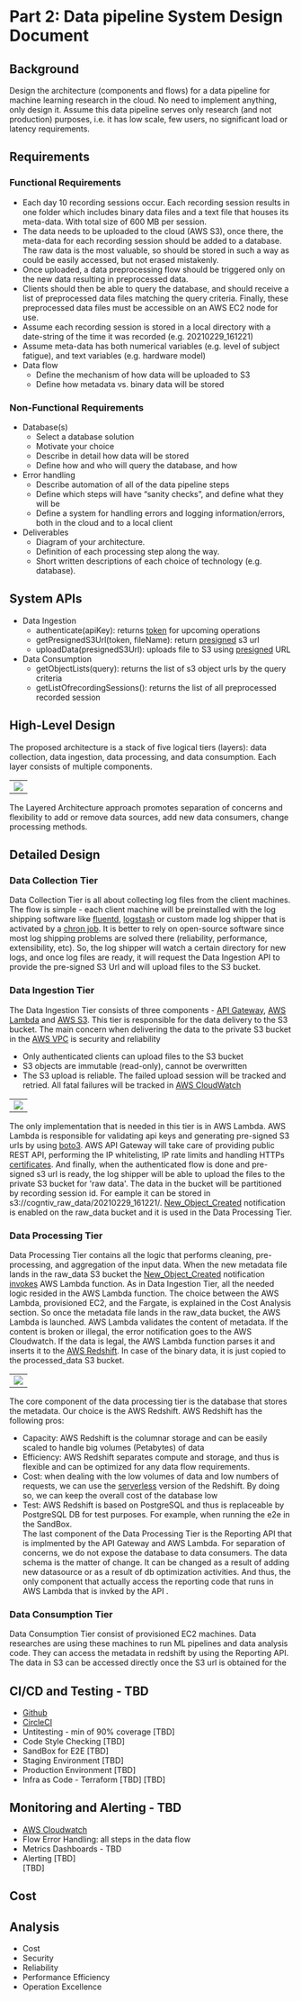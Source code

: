 # Part 2: Data pipeline System Design Document

## Background
Design the architecture (components and flows) for a data pipeline for machine learning research in the cloud. No need to implement anything, only design it. Assume this data pipeline serves only research (and not production) purposes, i.e. it has low scale, few users, no significant load or latency requirements.

## Requirements

### Functional Requirements
- Each day 10 recording sessions occur. Each recording session results in one folder which includes binary data files and a text file that houses its meta-data. With total size of 600 MB per session.
- The data needs to be uploaded to the cloud (AWS S3), once there, the meta-data for each recording session should
be added to a database. The raw data is the most valuable, so should be stored in such a way as could be easily
accessed, but not erased mistakenly.
- Once uploaded, a data preprocessing flow should be triggered only on the new data resulting in preprocessed data.
- Clients should then be able to query the database, and should receive a list of preprocessed data files matching the query criteria. Finally, these preprocessed data files must be accessible on an AWS EC2 node for use.
- Assume each recording session is stored in a local directory with a date-string of the time it was recorded (e.g.
20210229_161221)
- Assume meta-data has both numerical variables (e.g. level of subject fatigue), and text variables (e.g. hardware
model)
- Data flow
    - Define the mechanism of how data will be uploaded to S3
    - Define how metadata vs. binary data will be stored

### Non-Functional Requirements
- Database(s)
    - Select a database solution
    - Motivate your choice
    - Describe in detail how data will be stored
    - Define how and who will query the database, and how
- Error handling
    - Describe automation of all of the data pipeline steps
    - Define which steps will have “sanity checks”, and define what they will be
    - Define a system for handling errors and logging information/errors, both in the cloud and to a local client
- Deliverables
    - Diagram of your architecture.
    - Definition of each processing step along the way.
    - Short written descriptions of each choice of technology (e.g. database).

## System APIs
- Data Ingestion
  - authenticate(apiKey): returns [token](https://docs.aws.amazon.com/apigateway/latest/developerguide/http-api-jwt-authorizer.html) for upcoming operations  
  - getPresignedS3Url(token, fileName): return [presigned](https://docs.aws.amazon.com/AmazonS3/latest/userguide/using-presigned-url.html) s3 url 
  - uploadData(presignedS3Url): uploads file to S3 using [presigned](https://docs.aws.amazon.com/AmazonS3/latest/userguide/PresignedUrlUploadObject.html) URL
- Data Consumption
  - getObjectLists(query): returns the list of s3 object urls by the query criteria
  - getListOfrecordingSessions(): returns the list of all preprocessed recorded session

## High-Level Design
The proposed architecture is a stack of five logical tiers (layers): data collection, data ingestion, data processing, and data consumption. Each layer consists of multiple components.   

<table width="256px">
  <tr>
    <td><img src="./images/architecture.png" /></td>
  </tr>
</table>

The Layered Architecture approach promotes separation of concerns and flexibility to add or remove data sources, add new data consumers, change processing methods.


## Detailed Design 

### Data Collection Tier
Data Collection Tier is all about collecting log files from the client machines. The flow is simple - each client machine will be preinstalled with the log shipping software like [fluentd](https://www.fluentd.org/), [logstash](https://www.elastic.co/logstash/) or custom made log shipper that is activated by a [chron job](https://en.wikipedia.org/wiki/Cron). It is better to rely on open-source software since most log shipping problems are solved there (reliability, performance, extensibility, etc). So, the log shipper will watch a certain directory for new logs, and once log files are ready, it will request the Data Ingestion API to provide the pre-signed S3 Url and will upload files to the S3 bucket.

### Data Ingestion Tier
The Data Ingestion Tier consists of three components - [API Gateway](https://docs.aws.amazon.com/apigateway/latest/developerguide/welcome.html), [AWS Lambda](https://aws.amazon.com/lambda/) and [AWS S3](https://aws.amazon.com/s3/). This tier is responsible for the data delivery to the S3 bucket. The main concern when delivering the data to the private S3 bucket in the [AWS VPC](https://aws.amazon.com/vpc/) is security and reliability
- Only authenticated clients can upload files to the S3 bucket
- S3 objects are immutable (read-only), cannot be overwritten
- The S3 upload is reliable. The failed upload session will be tracked and retried. All fatal failures will be tracked in [AWS CloudWatch](https://aws.amazon.com/cloudwatch/)

<table width="256px">
  <tr>
    <td><img src="./images/data-ingest.png" /></td>
  </tr>
</table>

The only implementation that is needed in this tier is in AWS Lambda. AWS Lambda is responsible for validating api keys and generating pre-signed S3 urls by using [boto3](https://boto3.amazonaws.com/v1/documentation/api/latest/guide/s3-presigned-urls.html). AWS API Gateway will take care of providing public REST API, performing the IP whitelisting, IP rate limits and handling HTTPs [certificates](https://docs.aws.amazon.com/apigateway/latest/developerguide/getting-started-client-side-ssl-authentication.html). And finally, when the authenticated flow is done and pre-signed s3 url is ready, the log shipper will be able to upload the files to the private S3 bucket for 'raw data'. The data in the bucket will be partitioned by recording session id. For eample it can be stored in s3://cogntiv_raw_data/20210229_161221/. [New_Object_Created](https://docs.aws.amazon.com/AmazonS3/latest/userguide/NotificationHowTo.html) notification is enabled on the raw_data bucket and it is used in the Data Processing Tier.


### Data Processing Tier
Data Processing Tier contains all the logic that performs cleaning, pre-processing, and aggregation of the input data. When the new metadata file lands in the raw_data S3 bucket the [New_Object_Created](https://docs.aws.amazon.com/AmazonS3/latest/userguide/NotificationHowTo.html) notification [invokes](https://docs.aws.amazon.com/AmazonS3/latest/userguide/how-to-enable-disable-notification-intro.html) AWS Lambda function. As in Data Ingestion Tier, all the needed logic resided in the AWS Lambda function. The choice between the AWS Lambda, provisioned EC2, and the Fargate, is explained in the Cost Analysis section. So once the metadata file lands in the raw_data bucket, the AWS Lambda is launched. AWS Lambda validates the content of metadata. If the content is broken or illegal, the error notification goes to the AWS Cloudwatch. If the data is legal, the AWS Lambda function parses it and inserts it to the [AWS Redshift](https://aws.amazon.com/redshift/). In case of the binary data, it is just copied to the processed_data S3 bucket.
<table width="256px">
  <tr>
    <td><img src="./images/data-process.png" /></td>
  </tr>
</table>

The core component of the data processing tier is the database that stores the metadata. Our choice is the AWS Redshift. AWS Redshift has the following pros:
- Capacity: AWS Redshift is the columnar storage and can be easily scaled to handle big volumes (Petabytes) of data
- Efficiency: AWS Redshift separates compute and storage, and thus is flexible and can be optimized for any data flow requirements.   
- Cost: when dealing with the low volumes of data and low numbers of requests, we can use the [serverless](https://aws.amazon.com/blogs/aws/introducing-amazon-redshift-serverless-run-analytics-at-any-scale-without-having-to-manage-infrastructure/) version of the Redshift. By doing so, we can keep the overall cost of the database low
- Test: AWS Redshift is based on PostgreSQL and thus is replaceable by PostgreSQL DB for test purposes. For example, when running the e2e in the SandBox.  
The last component of the Data Processing Tier is the Reporting API that is implmented by the API Gateway and AWS Lambda. For separation of concerns, we do not expose the database to data consumers. The data schema is the matter of change. It can be changed as a result of adding new datasource or as a result of db optimization activities. And thus, the only component that actually access the reporting code that runs in AWS Lambda that is invked by the API .  

### Data Consumption Tier
Data Consumption Tier consist of provisioned EC2 machines. Data researches are using these machines to run ML pipelines and data analysis code. They can access the metadata in redshift by using the Reporting API. The data in S3 can be accessed directly once the S3 url is obtained for the 



## CI/CD and Testing - TBD
- [Github](https://github.com)
- [CircleCI](https://github.com/marketplace/circleci)
- Untitesting - min of 90% coverage [TBD]
- Code Style Checking [TBD]
- SandBox for E2E [TBD]
- Staging Environment [TBD]
- Production Environment [TBD]
- Infra as Code - Terraform [TBD]
[TBD]

## Monitoring and Alerting - TBD
- [AWS Cloudwatch](https://aws.amazon.com/cloudwatch/)
- Flow Error Handling: all steps in the data flow 
- Metrics Dashboards - TBD
- Alerting [TBD]  
[TBD]


## Cost

## Analysis
- Cost
- Security
- Reliability
- Performance Efficiency
- Operation Excellence
